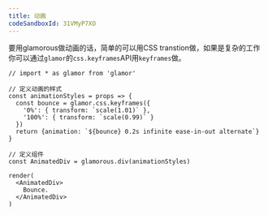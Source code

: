 ```yaml
---
title: 动画
codeSandboxId: 31VMyP7XO
---
```


要用glamorous做动画的话，简单的可以用CSS transtion做，如果是复杂的工作你可以通过`glamor`的`css.keyframes`API用`keyframes`做。

```interactive
// import * as glamor from 'glamor'

// 定义动画的样式
const animationStyles = props => {
  const bounce = glamor.css.keyframes({
    '0%': { transform: `scale(1.01)` },
    '100%': { transform: `scale(0.99)` }
  })
  return {animation: `${bounce} 0.2s infinite ease-in-out alternate`}
}

// 定义组件
const AnimatedDiv = glamorous.div(animationStyles)

render(
  <AnimatedDiv>
    Bounce.
  </AnimatedDiv>
)
```
